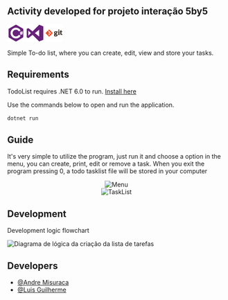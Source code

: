## Activity developed for projeto interação 5by5
<div>
  <img src="https://raw.githubusercontent.com/devicons/devicon/1119b9f84c0290e0f0b38982099a2bd027a48bf1/icons/csharp/csharp-plain.svg" title="CSharp" alt="Csharp" width="40" height="40"/>&nbsp;<img src="https://raw.githubusercontent.com/devicons/devicon/1119b9f84c0290e0f0b38982099a2bd027a48bf1/icons/visualstudio/visualstudio-plain.svg" title="VisualStudio" alt="VisualStudio" width="40" height="40"/>&nbsp;<img src="https://github.com/devicons/devicon/blob/master/icons/git/git-original-wordmark.svg" title="Git" **alt="Git" width="40" height="40"/>
</div>

Simple To-do list, where you can create, edit, view and store your tasks. 

## Requirements

TodoList requires .NET 6.0 to run. [Install here](https://dotnet.microsoft.com/en-us/download/dotnet/6.0)

Use the commands below to open and run the application.

```sh
dotnet run
```

## Guide

It's very simple to utilize the program, just run it and choose a option in the menu, you can create, print, edit or remove a task. When you exit the program pressing 0, a todo tasklist file will be stored in your computer

<div align="center">
  <img src="https://user-images.githubusercontent.com/89887370/228099162-aebd9a58-fb4a-468a-8a66-341a1a929282.PNG" alt="Menu" />
</div>

<div align="center">
  <img src="https://user-images.githubusercontent.com/89887370/228098729-0fd3787c-8f32-4654-b3e2-ed3df9dbbbbd.PNG" alt="TaskList" />
</div>

## Development

Development logic flowchart

<img src="https://user-images.githubusercontent.com/89887370/228099932-914c8c37-4b04-4331-b65a-7c975998aad2.png" title="Flowchart" alt="Diagrama de lógica da criação da lista de tarefas" width="500"/>

## Developers

- [@Andre Misuraca](https://github.com/Misuracandre)
- [@Luis Guilherme](https://github.com/LuisGuilh3rme)

